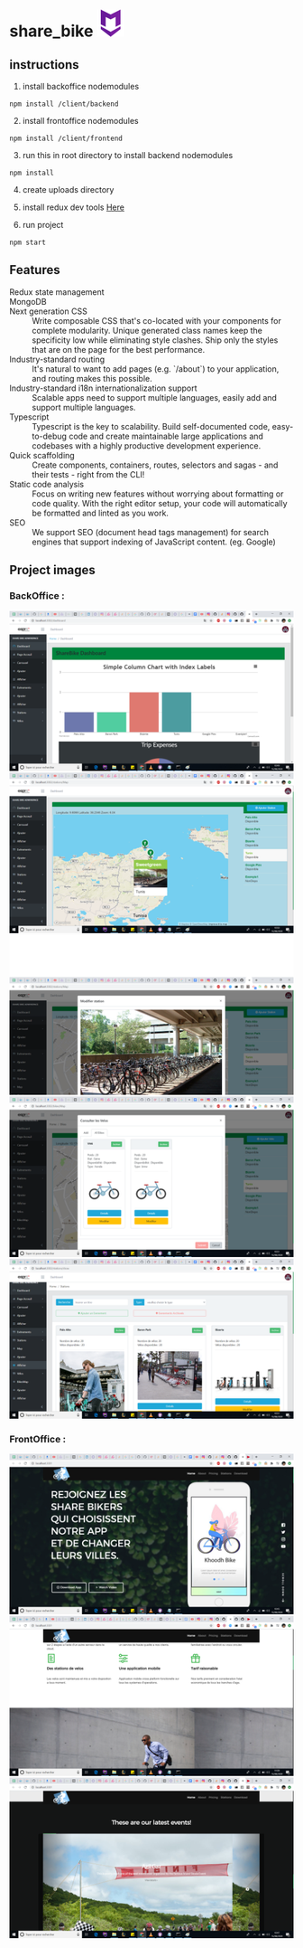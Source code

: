 # share_bike  ![alt text](https://github.com/adam-p/markdown-here/raw/master/src/common/images/icon48.png "Logo Title Text 1")
## instructions 

1. install backoffice nodemodules 
```shell
npm install /client/backend 
```

2. install frontoffice nodemodules 
```shell
npm install /client/frontend
```

3. run this in root directory to install backend nodemodules

```shell
npm install
```

4. create uploads directory

5. install redux dev tools [Here](https://chrome.google.com/webstore/detail/redux-devtools/lmhkpmbekcpmknklioeibfkpmmfibljd?hl=en)

6. run project 
```shell
npm start
```


## Features
<dl>

  <dt> Redux state management</dt>

  <dt>MongoDB</dt>
  
  <dt>Next generation CSS</dt>
  <dd>Write composable CSS that's co-located with your components for complete modularity. Unique generated class names keep the specificity low while eliminating style clashes. Ship only the styles that are on the page for the best performance.</dd>

  <dt>Industry-standard routing</dt>
  <dd>It's natural to want to add pages (e.g. `/about`) to your application, and routing makes this possible.</dd>

  <dt>Industry-standard i18n internationalization support</dt>
  <dd>Scalable apps need to support multiple languages, easily add and support multiple languages.</dd>

  <dt>Typescript</dt>
  <dd>Typescript is the key to scalability. Build self-documented code, easy-to-debug code and create maintainable large applications and codebases with a highly productive development experience.</dd>

  <dt>Quick scaffolding</dt>
  <dd>Create components, containers, routes, selectors and sagas - and their tests - right from the CLI!</dd>

  <dt>Static code analysis</dt>
  <dd>Focus on writing new features without worrying about formatting or code quality. With the right editor setup, your code will automatically be formatted and linted as you work.</dd>

  <dt>SEO</dt>
  <dd>We support SEO (document head tags management) for search engines that support indexing of JavaScript content. (eg. Google)</dd>
</dl>

## Project images
### BackOffice :
![BackOffice1](/readmeimages/back1.png)
![BackOffice2](/readmeimages/back4.png)
![BackOffice3](/readmeimages/back5.png)
![BackOffice4](/readmeimages/back7.png)
![BackOffice5](/readmeimages/back8.png)
### FrontOffice :
![FrontOffice1](/readmeimages/front1.png)
![FrontOffice2](/readmeimages/front2.png)
![FrontOffice3](/readmeimages/front3.png)
